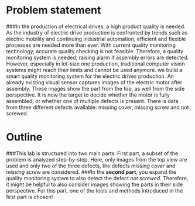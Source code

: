 # Problem statement
###In the production of electrical drives, a high product quality is needed. As the industry of electric drive production is confronted by trends such as electric mobility and continuing industrial automation, efficient and flexible processes are needed more than ever. With current quality monitoring technology, accurate quality checking is not feasible. Therefore, a quality monitoring system is needed, raising alarm if assembly errors are detected. However, especially in lot-size one production, traditional computer vision systems might reach their limits and cannot be used anymore. we build a smart quality monitoring system for the electric drives production. An already existing visual sensor captures images of the electric motor after assembly. These images show the part from the top, as well from the side perspective. It is now the target to decide whether the motor is fully assembled, or whether one of multiple defects is present. There is data from three different defects available: missing cover, missing screw and not screwed.
# Outline
###This lab is structured into two main parts. First part, a subset of the problem is analyzed step-by-step. Here, only images from the top view are used and only two of the three defects, the defects *missing cover* and *missing screw* are considered.
###In the **second part**, you expand the quality monitoring system to also detect the defect *not screwed*. Therefore, it might be helpful to also consider images showing the parts in their side perspective. For this part, one of the tools and methods introduced in the first part is chosen!
